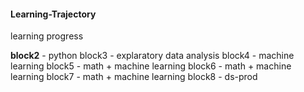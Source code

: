 #### Learning-Trajectory
learning progress

**block2** - python
block3 - explaratory data analysis
block4 - machine learning
block5 - math + machine learning
block6 - math + machine learning
block7 - math + machine learning
block8 - ds-prod
